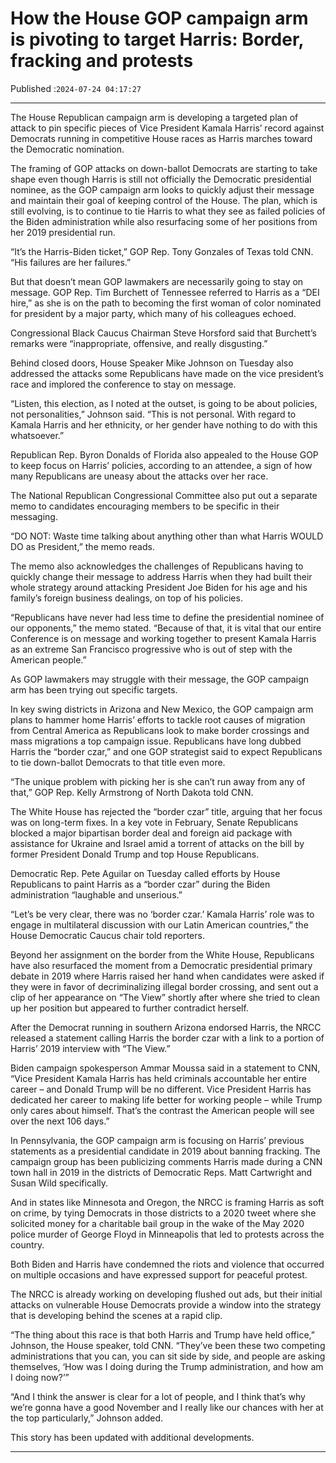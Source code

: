 # How the House GOP campaign arm is pivoting to target Harris: Border, fracking and protests

Published :`2024-07-24 04:17:27`

---

The House Republican campaign arm is developing a targeted plan of attack to pin specific pieces of Vice President Kamala Harris’ record against Democrats running in competitive House races as Harris marches toward the Democratic nomination.

The framing of GOP attacks on down-ballot Democrats are starting to take shape even though Harris is still not officially the Democratic presidential nominee, as the GOP campaign arm looks to quickly adjust their message and maintain their goal of keeping control of the House. The plan, which is still evolving, is to continue to tie Harris to what they see as failed policies of the Biden administration while also resurfacing some of her positions from her 2019 presidential run.

“It’s the Harris-Biden ticket,” GOP Rep. Tony Gonzales of Texas told CNN. “His failures are her failures.”

But that doesn’t mean GOP lawmakers are necessarily going to stay on message. GOP Rep. Tim Burchett of Tennessee referred to Harris as a “DEI hire,” as she is on the path to becoming the first woman of color nominated for president by a major party, which many of his colleagues echoed.

Congressional Black Caucus Chairman Steve Horsford said that Burchett’s remarks were “inappropriate, offensive, and really disgusting.”

Behind closed doors, House Speaker Mike Johnson on Tuesday also addressed the attacks some Republicans have made on the vice president’s race and implored the conference to stay on message.

“Listen, this election, as I noted at the outset, is going to be about policies, not personalities,” Johnson said. “This is not personal. With regard to Kamala Harris and her ethnicity, or her gender have nothing to do with this whatsoever.”

Republican Rep. Byron Donalds of Florida also appealed to the House GOP to keep focus on Harris’ policies, according to an attendee, a sign of how many Republicans are uneasy about the attacks over her race.

The National Republican Congressional Committee also put out a separate memo to candidates encouraging members to be specific in their messaging.

“DO NOT: Waste time talking about anything other than what Harris WOULD DO as President,” the memo reads.

The memo also acknowledges the challenges of Republicans having to quickly change their message to address Harris when they had built their whole strategy around attacking President Joe Biden for his age and his family’s foreign business dealings, on top of his policies.

“Republicans have never had less time to define the presidential nominee of our opponents,” the memo stated. “Because of that, it is vital that our entire Conference is on message and working together to present Kamala Harris as an extreme San Francisco progressive who is out of step with the American people.”

As GOP lawmakers may struggle with their message, the GOP campaign arm has been trying out specific targets.

In key swing districts in Arizona and New Mexico, the GOP campaign arm plans to hammer home Harris’ efforts to tackle root causes of migration from Central America as Republicans look to make border crossings and mass migrations a top campaign issue. Republicans have long dubbed Harris the “border czar,” and one GOP strategist said to expect Republicans to tie down-ballot Democrats to that title even more.

“The unique problem with picking her is she can’t run away from any of that,” GOP Rep. Kelly Armstrong of North Dakota told CNN.

The White House has rejected the “border czar” title, arguing that her focus was on long-term fixes. In a key vote in February, Senate Republicans blocked a major bipartisan border deal and foreign aid package with assistance for Ukraine and Israel amid a torrent of attacks on the bill by former President Donald Trump and top House Republicans.

Democratic Rep. Pete Aguilar on Tuesday called efforts by House Republicans to paint Harris as a “border czar” during the Biden administration “laughable and unserious.”

“Let’s be very clear, there was no ‘border czar.’ Kamala Harris’ role was to engage in multilateral discussion with our Latin American countries,” the House Democratic Caucus chair told reporters.

Beyond her assignment on the border from the White House, Republicans have also resurfaced the moment from a Democratic presidential primary debate in 2019 where Harris raised her hand when candidates were asked if they were in favor of decriminalizing illegal border crossing, and sent out a clip of her appearance on “The View” shortly after where she tried to clean up her position but appeared to further contradict herself.

After the Democrat running in southern Arizona endorsed Harris, the NRCC released a statement calling Harris the border czar with a link to a portion of Harris’ 2019 interview with “The View.”

Biden campaign spokesperson Ammar Moussa said in a statement to CNN, “Vice President Kamala Harris has held criminals accountable her entire career – and Donald Trump will be no different. Vice President Harris has dedicated her career to making life better for working people – while Trump only cares about himself. That’s the contrast the American people will see over the next 106 days.”

In Pennsylvania, the GOP campaign arm is focusing on Harris’ previous statements as a presidential candidate in 2019 about banning fracking. The campaign group has been publicizing comments Harris made during a CNN town hall in 2019 in the districts of Democratic Reps. Matt Cartwright and Susan Wild specifically.

And in states like Minnesota and Oregon, the NRCC is framing Harris as soft on crime, by tying Democrats in those districts to a 2020 tweet where she solicited money for a charitable bail group in the wake of the May 2020 police murder of George Floyd in Minneapolis that led to protests across the country.

Both Biden and Harris have condemned the riots and violence that occurred on multiple occasions and have expressed support for peaceful protest.

The NRCC is already working on developing flushed out ads, but their initial attacks on vulnerable House Democrats provide a window into the strategy that is developing behind the scenes at a rapid clip.

“The thing about this race is that both Harris and Trump have held office,” Johnson, the House speaker, told CNN. “They’ve been these two competing administrations that you can, you can sit side by side, and people are asking themselves, ‘How was I doing during the Trump administration, and how am I doing now?’”

“And I think the answer is clear for a lot of people, and I think that’s why we’re gonna have a good November and I really like our chances with her at the top particularly,” Johnson added.

This story has been updated with additional developments.

---

